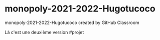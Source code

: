 # monopoly-2021-2022-Hugotucoco
monopoly-2021-2022-Hugotucoco created by GitHub Classroom


Là c'est une deuxième version
#projet
